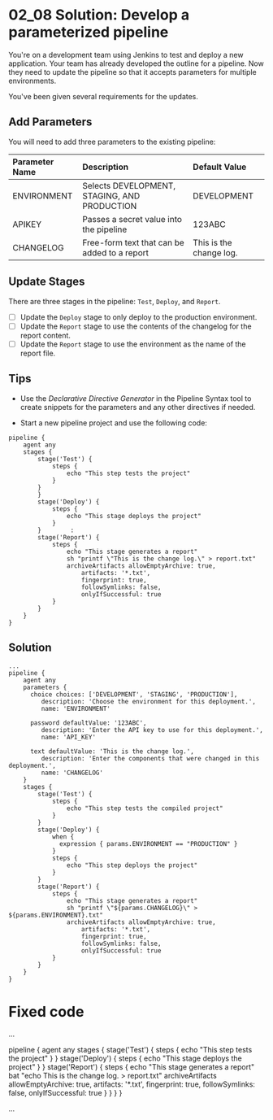 # 02_08 Solution: Develop a parameterized pipeline

You're on a development team using Jenkins to test and deploy a new application. Your team has already developed the outline for a pipeline. Now they need to update the pipeline so that it accepts parameters for multiple environments.

You've been given several requirements for  the updates.

## Add Parameters
You will need to add three parameters to the existing pipeline:

|Parameter Name|Description|Default Value|
|:--|:--|:--|
|ENVIRONMENT|Selects DEVELOPMENT, STAGING, AND PRODUCTION|DEVELOPMENT|
|APIKEY|Passes a secret value into the pipeline|123ABC|
|CHANGELOG|Free-form text that can be added to a report|This is the change log.|

## Update Stages

There are three stages in the pipeline: `Test`, `Deploy`, and `Report`.

- [ ] Update the `Deploy` stage to only deploy to the production environment.
- [ ] Update the `Report` stage to use the contents of the changelog for the report content.
- [ ] Update the `Report` stage to use the environment as the name of the report file.

## Tips
- Use the *Declarative Directive Generator* in the Pipeline Syntax tool to create snippets for the parameters and any other directives if needed.

- Start a new pipeline project and use the following code:
```Jenkinsfile
pipeline {
    agent any
    stages {
        stage('Test') {
            steps {
                echo "This step tests the project"
            }
        }
        }
        stage('Deploy') {
            steps {
                echo "This stage deploys the project"
            }
        }        :
        stage('Report') {
            steps {
                echo "This stage generates a report"
                sh "printf \"This is the change log.\" > report.txt"
                archiveArtifacts allowEmptyArchive: true,
                    artifacts: '*.txt',
                    fingerprint: true,
                    followSymlinks: false,
                    onlyIfSuccessful: true
            }
        }
    }
}
```

## Solution
```Jenkinsfile
...
pipeline {
    agent any
    parameters {
      choice choices: ['DEVELOPMENT', 'STAGING', 'PRODUCTION'], 
         description: 'Choose the environment for this deployment.', 
         name: 'ENVIRONMENT'
      
      password defaultValue: '123ABC', 
         description: 'Enter the API key to use for this deployment.', 
         name: 'API_KEY'
      
      text defaultValue: 'This is the change log.', 
         description: 'Enter the components that were changed in this deployment.', 
         name: 'CHANGELOG'
    }    
    stages {
        stage('Test') {
            steps {
                echo "This step tests the compiled project"
            }
        }
        stage('Deploy') {
            when {
              expression { params.ENVIRONMENT == "PRODUCTION" }
            }            
            steps {
                echo "This step deploys the project"
            }
        }        
        stage('Report') {
            steps {
                echo "This stage generates a report"
                sh "printf \"${params.CHANGELOG}\" > ${params.ENVIRONMENT}.txt"
                archiveArtifacts allowEmptyArchive: true, 
                    artifacts: '*.txt', 
                    fingerprint: true, 
                    followSymlinks: false, 
                    onlyIfSuccessful: true
            }
        }
    }
}
```



# Fixed code
...

pipeline {
    agent any
    stages {
        stage('Test') {
            steps {
                echo "This step tests the project"
            }
        }
        stage('Deploy') {
            steps {
                echo "This stage deploys the project"
            }
        }
        stage('Report') {
            steps {
                echo "This stage generates a report"
                bat "echo This is the change log. > report.txt"
                archiveArtifacts allowEmptyArchive: true,
                    artifacts: '*.txt',
                    fingerprint: true,
                    followSymlinks: false,
                    onlyIfSuccessful: true
            }
        }
    }
}

...